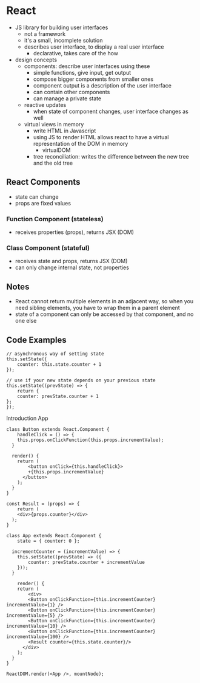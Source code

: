 # React

* JS library for building user interfaces
    * not a framework
    * it's a small, incomplete solution
    * describes user interface, to display a real user interface
        * declarative, takes care of the how
* design concepts
    * components: describe user interfaces using these
        * simple functions, give input, get output
        * compose bigger components from smaller ones
        * component output is a description of the user interface
        * can contain other components
        * can manage a private state
    * reactive updates
        * when state of component changes, user interface changes as well
    * virtual views in memory
        * write HTML in Javascript
        * using JS to render HTML allows react to have a virtual representation of the DOM in memory
            * virtualDOM
        * tree reconciliation: writes the difference between the new tree and the old tree

## React Components
* state can change
* props are fixed values

### Function Component (stateless)
* receives properties (props), returns JSX (DOM)

### Class Component (stateful)
* receives state and props, returns JSX (DOM)
* can only change internal state, not properties

## Notes
* React cannot return multiple elements in an adjacent way, so when you need sibling elements, you have to wrap them in a parent element
* state of a component can only be accessed by that component, and no one else


## Code Examples

```
// asynchronous way of setting state
this.setState({
    counter: this.state.counter + 1
});

// use if your new state depends on your previous state
this.setState((prevState) => {
    return {
    counter: prevState.counter + 1
};
});
```


Introduction App
```
class Button extends React.Component {
	handleClick = () => {
  	this.props.onClickFunction(this.props.incrementValue);
  }
  
  render() {
  	return (
    	<button onClick={this.handleClick}>
      	+{this.props.incrementValue}
      </button>
    );
  }
}

const Result = (props) => {
	return (
  	<div>{props.counter}</div>
  );
}

class App extends React.Component {
	state = { counter: 0 };
  
  incrementCounter = (incrementValue) => {
  	this.setState((prevState) => ({
    	counter: prevState.counter + incrementValue
    }));
  }
  
	render() {
  	return (
    	<div>
      	<Button onClickFunction={this.incrementCounter} incrementValue={1} />
        <Button onClickFunction={this.incrementCounter} incrementValue={5} />
        <Button onClickFunction={this.incrementCounter} incrementValue={10} />
        <Button onClickFunction={this.incrementCounter} incrementValue={100} />
        <Result counter={this.state.counter}/>
      </div>
    );
  }
}

ReactDOM.render(<App />, mountNode);
```